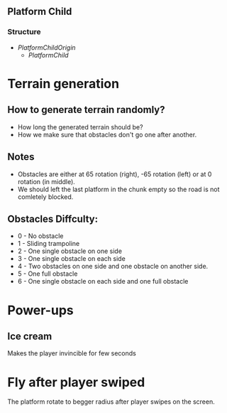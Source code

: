 ## Platform Child
### Structure
- _PlatformChildOrigin_
    -  _PlatformChild_

# Terrain generation
## How to generate terrain randomly?
- How long the generated terrain should be?
- How we make sure that obstacles don't go one after another.
## Notes
- Obstacles are either at 65 rotation (right), -65 rotation (left) or at 0 rotation (in middle).
- We should left the last platform in the chunk empty so the road is not comletely blocked.

## Obstacles Diffculty:
- 0 - No obstacle
- 1 - Sliding trampoline
- 2 - One single obstacle on one side
- 3 - One single obstacle on each side
- 4 - Two obstacles on one side and one obstacle on another side.
- 5 - One full obstacle
- 6 - One single obstacle on each side and one full obstacle

# Power-ups
## Ice cream
Makes the player invincible for few seconds

# Fly after player swiped
The platform rotate to begger radius after player swipes on the screen.
